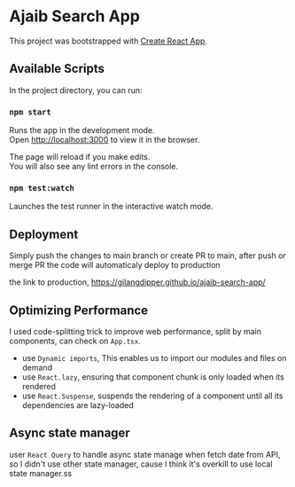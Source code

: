 # Ajaib Search App

This project was bootstrapped with [Create React App](https://github.com/facebook/create-react-app).

## Available Scripts

In the project directory, you can run:

### `npm start`

Runs the app in the development mode.\
Open [http://localhost:3000](http://localhost:3000) to view it in the browser.

The page will reload if you make edits.\
You will also see any lint errors in the console.

### `npm test:watch`

Launches the test runner in the interactive watch mode.

## Deployment

Simply push the changes to main branch or create PR to main, after push or merge PR the code will automaticaly deploy to production

the link to production, https://gilangdipper.github.io/ajaib-search-app/


## Optimizing Performance

I used code-splitting trick to improve web performance, split by main components, can check on `App.tsx`.

- use `Dynamic imports`, This enables us to import our modules and files on demand
- use `React.lazy`, ensuring that component chunk is only loaded when its rendered
- use `React.Suspense`, suspends the rendering of a component until all its dependencies are lazy-loaded

## Async state manager

user `React Query` to handle async state manage when fetch date from API, so I didn't use other state manager, cause I think it's overkill to use local state manager.ss
